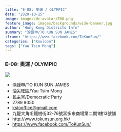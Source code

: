 ```yaml
---
title: "E-08: 奧運 / OLYMPIC"
date: "2020-10-15"
image: images/dc-avatar/E08.png
feature_image: images/backgrounds/wide-banner.jpg
author: "Hong Kong Districts Info"
summary: "涂謹申/TO KUN SUN JAMES"
iframe: "https://www.facebook.com/ToKunSun/"
categories: ["Kowloon"]
tags: ["Yau Tsim Mong"]
---
```


### E-08: 奧運 / OLYMPIC  
![](/images/dc-avatar/E08.png)  

 - 涂謹申/TO KUN SUN JAMES  
 - 油尖旺區/Yau Tsim Mong  
 - 民主黨/Democratic Party  
 - 2789 9050  
 - kstooffice@gmail.com  
 - 九龍大角咀鐵樹街32-76號富多來商場第二期1樓13號舖  
 - http://www.tokunsun.org.hk/  
 - https://www.facebook.com/ToKunSun/
